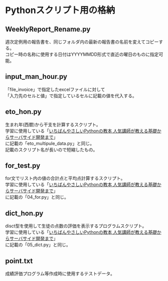# Pythonスクリプト用の格納

## WeeklyReport_Rename.py
週次定例用の報告書を、同じフォルダ内の最新の報告書の名前を変えてコピーする。  
コピー時の名称に使用する日付はYYYYMMDD形式で直近の曜日のものに指定可能。

## input_man_hour.py
「file_invoice」で指定したexcelファイルに対して  
「入力先のセルと値」で指定しているセルに記載の値を代入する。

## eto_hon.py
生まれ年(西暦)から干支を計算するスクリプト。  
学習に使用している「[いちばんやさしいPythonの教本 人気講師が教える基礎からサーバサイド開発まで](https://www.amazon.co.jp/dp/B075197HLN/ref=dp-kindle-redirect?_encoding=UTF8&btkr=1)」  
に記載の「eto_multipule_data.py」と同じ。  
記載のスクリプト名が長いので短縮したもの。

## for_test.py
for文でリスト内の値の合計点と平均点計算するスクリプト。  
学習に使用している「[いちばんやさしいPythonの教本 人気講師が教える基礎からサーバサイド開発まで](https://www.amazon.co.jp/dp/B075197HLN/ref=dp-kindle-redirect?_encoding=UTF8&btkr=1)」  
に記載の「04_for.py」と同じ。  

## dict_hon.py
disct型を使用して生徒の点数の評価を表示するプログラムスクリプト。  
学習に使用している「[いちばんやさしいPythonの教本 人気講師が教える基礎からサーバサイド開発まで](https://www.amazon.co.jp/dp/B075197HLN/ref=dp-kindle-redirect?_encoding=UTF8&btkr=1)」  
に記載の「05_dict.py」と同じ。 

## point.txt
成績評価プログラム等作成時に使用するテストデータ。

